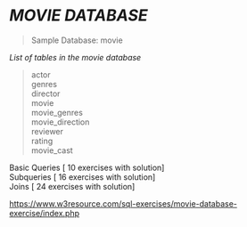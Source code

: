 # *MOVIE DATABASE* 

> Sample Database: movie

  *List of tables in the movie database*

> actor<br/> 
> genres<br/>
> director<br/>
> movie<br/>
> movie_genres<br/>
> movie_direction<br/>
> reviewer<br/>
> rating<br/>
> movie_cast<br/>

Basic Queries [ 10 exercises with solution] <br/>
Subqueries [ 16 exercises with solution] <br/>
Joins [ 24 exercises with solution] <br/>

https://www.w3resource.com/sql-exercises/movie-database-exercise/index.php
 
